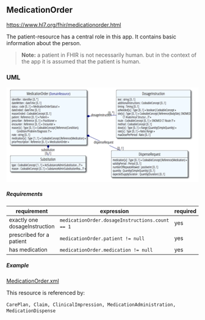 
## MedicationOrder
https://www.hl7.org/fhir/medicationorder.html

The patient-resource has a central role in this app.
It contains basic information about the person.

>__Note:__ a patient in FHIR is not necessarily human.
>but in the context of the app it is assumed that the patient is human.


### UML

![](MedicationOrder-UML.png)

##### Requirements

 requirement                    | expression                                      | required
--------------------------------|-------------------------------------------------|-------------
exactly one dosageInstruction  | `medicationOrder.dosageInstructions.count == 1`  | yes
prescribed for a patient        | `medicationOrder.patient != null`               | yes
has medication                  | `medicationOrder.medication != null`            | yes


##### Example
[MedicationOrder.xml](examples/medicationOrder.xml)

This resource is referenced by:
```
CarePlan, Claim, ClinicalImpression, MedicationAdministration, MedicationDispense
```
